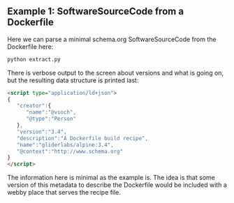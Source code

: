 ## Example 1: SoftwareSourceCode from a Dockerfile

Here we can parse a minimal schema.org SoftwareSourceCode from the Dockerfile here:

```bash
python extract.py
```
There is verbose output to the screen about versions and what is going on, but the
resulting data structure is printed last:

```html
<script type="application/ld+json">
{
   "creator":{
      "name":"@vsoch",
      "@type":"Person"
   },
   "version":"3.4",
   "description":"A Dockerfile build recipe",
   "name":"gliderlabs/alpine:3.4",
   "@context":"http://www.schema.org"
}
</script>
```

The information here is minimal as the example is. The idea is that some version of
this metadata to describe the Dockerfile would be included with a webby place that
serves the recipe file.
